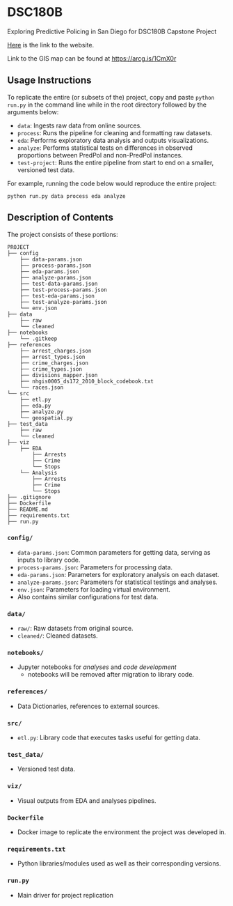 # DSC180B
Exploring Predictive Policing in San Diego for DSC180B Capstone Project

[Here](https://chuanyuanyeh.github.io/predpol_study/) is the link to the website.

Link to the GIS map can be found at https://arcg.is/1CmX0r

## Usage Instructions

To replicate the entire (or subsets of the) project, copy and paste `python run.py` in the command line while in the root directory followed by the arguments below:
* `data`: Ingests raw data from online sources.
* `process`: Runs the pipeline for cleaning and formatting raw datasets.
* `eda`: Performs exploratory data analysis and outputs visualizations.
* `analyze`: Performs statistical tests on differences in observed proportions between PredPol and non-PredPol instances.
* `test-project`: Runs the entire pipeline from start to end on a smaller, versioned test data.

For example, running the code below would reproduce the entire project:

`python run.py data process eda analyze`

## Description of Contents

The project consists of these portions:
```
PROJECT
├── config
    ├── data-params.json
    ├── process-params.json
    ├── eda-params.json
    ├── analyze-params.json
    ├── test-data-params.json
    ├── test-process-params.json
    ├── test-eda-params.json
    ├── test-analyze-params.json
    └── env.json
├── data
    ├── raw
    └── cleaned
├── notebooks
    └── .gitkeep
├── references
    ├── arrest_charges.json
    ├── arrest_types.json
    ├── crime_charges.json
    ├── crime_types.json
    ├── divisions_mapper.json
    ├── nhgis0005_ds172_2010_block_codebook.txt
    └── races.json
└── src
    ├── etl.py
    ├── eda.py
    ├── analyze.py
    └── geospatial.py
├── test_data
    ├── raw
    └── cleaned
├── viz
    ├── EDA
        ├── Arrests
        ├── Crime
        └── Stops
    └── Analysis
        ├── Arrests
        ├── Crime
        └── Stops
├── .gitignore
├── Dockerfile
├── README.md
├── requirements.txt
├── run.py
```

### `config/`

* `data-params.json`: Common parameters for getting data, serving as
  inputs to library code.
* `process-params.json`: Parameters for processing data.
* `eda-params.json`: Parameters for exploratory analysis on each dataset.
* `analyze-params.json`: Parameters for statistical testings and analyses.
* `env.json`: Parameters for loading virtual environment.
* Also contains similar configurations for test data.
  
### `data/`

* `raw/`: Raw datasets from original source.
* `cleaned/`: Cleaned datasets.

### `notebooks/`

* Jupyter notebooks for *analyses* and *code development*
  - notebooks will be removed after migration to library code.

### `references/`

* Data Dictionaries, references to external sources.

### `src/`

* `etl.py`: Library code that executes tasks useful for getting data.

### `test_data/`

* Versioned test data.

### `viz/`

* Visual outputs from EDA and analyses pipelines.

### `Dockerfile`

* Docker image to replicate the environment the project was developed in. 

### `requirements.txt`

* Python libraries/modules used as well as their corresponding versions.

### `run.py`

* Main driver for project replication
